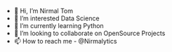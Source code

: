 - 👋 Hi, I’m Nirmal Tom
- 👀 I’m interested Data Science
- 🌱 I’m currently learning Python
- 💞️ I’m looking to collaborate on OpenSource Projects
- 📫 How to reach me - @Nirmalytics

<!---
Nirmalytics/Nirmalytics is a ✨ special ✨ repository because its `README.md` (this file) appears on your GitHub profile.
You can click the Preview link to take a look at your changes.
--->
